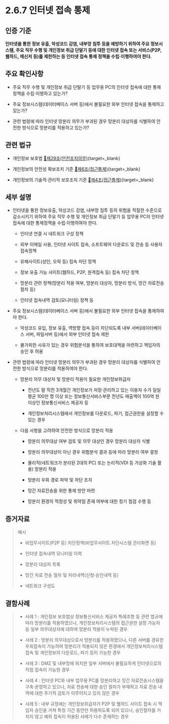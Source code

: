 # 2.6.7 인터넷 접속 통제

## 인증 기준

**인터넷을 통한 정보 유출, 악성코드 감염, 내부망 침투 등을 예방하기 위하여 주요 정보시스템, 주요 직무 수행 및 개인정보 취급 단말기 등에 대한 인터넷 접속 또는 서비스(P2P, 웹하드, 메신저 등)를 제한하는 등 인터넷 접속 통제 정책을 수립·이행하여야 한다.**

## 주요 확인사항

- 주요 직무 수행 및 개인정보 취급 단말기 등 업무용 PC의 인터넷 접속에 대한 통제정책을 수립·이행하고 있는가?

- 주요 정보시스템(데이터베이스 서버 등)에서 불필요한 외부 인터넷 접속을 통제하고 있는가?

- 관련 법령에 따라 인터넷 망분리 의무가 부과된 경우 망분리 대상자를 식별하여 안전한 방식으로 망분리를 적용하고 있는가?

## 관련 법규

- 개인정보 보호법 [🔗제29조(안전조치의무)](https://www.law.go.kr/법령/개인정보보호법/제29조 "새 창에서 열기"){target=_blank}

- 개인정보의 안전성 확보조치 기준 [🔗제6조(접근통제)](https://www.law.go.kr/행정규칙/(개인정보보호위원회)개인정보의안전성확보조치기준/제6조 "새 창에서 열기"){target=_blank}

- 개인정보의 기술적·관리적 보호조치 기준 [🔗제4조(접근통제)](https://www.law.go.kr/행정규칙/(개인정보보호위원회)개인정보의기술적·관리적보호조치기준/제4조 "새 창에서 열기"){target=_blank}

## 세부 설명

- 인터넷을 통한 정보유출, 악성코드 감염, 내부망 침투 등의 위험을 적절한 수준으로 감소시키기 위하여 주요 직무 수행 및 개인정보 취급 단말기 등 업무용 PC의 인터넷 접속에 대한 통제정책을 수립·이행하여야 한다.

    - 인터넷 연결 시 네트워크 구성 정책

    - 외부 이메일 사용, 인터넷 사이트 접속, 소프트웨어 다운로드 및 전송 등 사용자 접속정책

    - 유해사이트(성인, 오락 등) 접속 차단 정책

    - 정보 유출 가능 사이트(웹하드, P2P, 원격접속 등) 접속 차단 정책

    - 망분리 관련 정책(망분리 적용 여부, 망분리 대상자, 망분리 방식, 망간 자료전송 절차 등)

    - 인터넷 접속내역 검토(모니터링) 정책 등

- 주요 정보시스템(데이터베이스 서버 등)에서 불필요한 외부 인터넷 접속을 통제하여야 한다.

    - 악성코드 유입, 정보 유출, 역방향 접속 등이 차단되도록 내부 서버(데이터베이스 서버, 파일서버 등)에서 외부 인터넷 접속 제한

    - 불가피한 사유가 있는 경우 위험분석을 통하여 보호대책을 마련하고 책임자의 승인 후 허용

- 관련 법령에 따라 인터넷 망분리 의무가 부과된 경우 망분리 대상자를 식별하여 안전한 방식으로 망분리를 적용하여야 한다.

    - 망분리 의무 대상자 및 망분리 적용이 필요한 개인정보취급자

        - 전년도 말 직전 3개월간 개인정보가 저장·관리하고 있는 이용자 수가 일일평균 100만 명 이상 또는 정보통신서비스부문 전년도 매출액이 100억 원 이상인 정보통신서비스 제공자 등

        - 개인정보처리시스템에서 개인정보를 다운로드, 파기, 접근권한을 설정할 수 있는 경우

    - 다음 사항을 고려하여 안전한 방식으로 망분리 적용

        - 망분리 의무대상 여부 검토 및 의무 대상인 경우 망분리 대상자 식별

        - 망분리 의무대상이 아닌 경우 위험분석 결과 등에 따라 망분리 여부 결정

        - 물리적(네트워크가 분리된 2대의 PC) 또는 논리적(VDI 등 가상화 기술 활용) 망분리 적용

        - 망분리 우회 경로 파악 및 차단 조치

        - 망간 자료전송을 위한 통제 방안 마련

        - 망분리 환경의 적정성 및 취약점 존재 여부에 대한 정기 점검 수행 등

## 증거자료

> 예시
>
> - 비업무사이트(P2P 등) 차단정책(비업무사이트 차단시스템 관리화면 등)
>
> - 인터넷 접속내역 모니터링 이력
>
> - 망분리 대상자 목록
>
> - 망간 자료 전송 절차 및 처리내역(신청·승인내역 등)
>
> - 네트워크 구성도

## 결함사례

> - 사례 1 : 개인정보 보호법상 정보통신서비스 제공자 특례조항 등 관련 법규에 따라 망분리를 적용하였으나, 개인정보처리시스템의 접근권한 설정 가능자 등 일부 의무대상자에 대하여 망분리 적용이 누락된 경우
>
> - 사례 2 : 망분리 의무대상으로서 망분리를 적용하였으나, 다른 서버를 경유한 우회접속이 가능하여 망분리가 적용되지 않은 환경에서 개인정보처리시스템 접속 및 개인정보의 다운로드, 파기 등이 가능한 경우
>
> - 사례 3 : DMZ 및 내부망에 위치한 일부 서버에서 불필요하게 인터넷으로의 직접 접속이 가능한 경우
>
> - 사례 4 : 인터넷 PC와 내부 업무용 PC를 망분리하고 망간 자료전송시스템을 구축·운영하고 있으나, 자료 전송에 대한 승인 절차가 부재하고 자료 전송 내역에 대한 주기적 검토가 이루어지고 있지 않은 경우
>
> - 사례 5 : 내부 규정에는 개인정보취급자가 P2P 및 웹하드 사이트 접속 시 책임자 승인을 거쳐 특정 기간 동안만 허용하도록 되어 있으나, 승인절차를 거치지 않고 예외 접속이 허용된 사례가 다수 존재하는 경우
